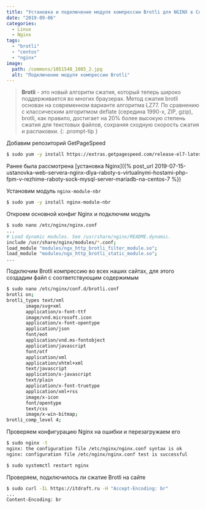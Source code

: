 ```yaml
---
title: "Установка и подключение модуля компрессии Brotli для NGINX в Centos 7"
date: "2019-09-06"
categories: 
  - Linux
  - Nginx
tags: 
  - "brotli"
  - "centos"
  - "nginx"
image:
  path: /commons/1051548_1085_2.jpg
  alt: "Подключение модуля компрессии Brotli"
---
```


> **Brotli** - это новый алгоритм сжатия, который теперь широко поддерживается во многих браузерах. Метод сжатия brotli основан на современном варианте алгоритма LZ77. 
> По сравнению с классическим алгоритмом deflate (середина 1990-х, ZIP, gzip), brotli, как правило, достигает на 20% более высокую степень сжатия для текстовых файлов, сохраняя сходную скорость сжатия и распаковки.
{: .prompt-tip }

Добавим репозиторий GetPageSpeed

```sh
$ sudo yum -y install https://extras.getpagespeed.com/release-el7-latest.rpm
```

Ранее была рассмотрена [установка Nginx]({% post_url 2019-07-15-ustanovka-web-servera-nginx-dlya-raboty-s-virtualnymi-hostami-php-fpm-v-rezhime-raboty-sock-mysql-server-mariadb-na-centos-7 %})

Установим модуль `nginx-module-nbr`

```sh
$ sudo yum -y install nginx-module-nbr
```

Откроем основной конфиг Nginx и подключим модуль

```sh
$ sudo nano /etc/nginx/nginx.conf
...
# Load dynamic modules. See /usr/share/nginx/README.dynamic.
include /usr/share/nginx/modules/*.conf;
load_module "modules/ngx_http_brotli_filter_module.so";
load_module "modules/ngx_http_brotli_static_module.so";
...
```

Подключим Brotli компрессию во всех наших сайтах, для этого создадим файл с соответствующим содержимым

```sh
$ sudo nano /etc/nginx/conf.d/brotli.conf
brotli on;
brotli_types text/xml
       image/svg+xml
       application/x-font-ttf
       image/vnd.microsoft.icon
       application/x-font-opentype
       application/json
       font/eot
       application/vnd.ms-fontobject
       application/javascript
       font/otf
       application/xml
       application/xhtml+xml
       text/javascript
       application/x-javascript
       text/plain
       application/x-font-truetype
       application/xml+rss
       image/x-icon
       font/opentype
       text/css
       image/x-win-bitmap;
brotli_comp_level 4;
```

Проверяем конфигурацию Nginx на ошибки и перезагружаем его

```sh
$ sudo nginx -t
nginx: the configuration file /etc/nginx/nginx.conf syntax is ok
nginx: configuration file /etc/nginx/nginx.conf test is successful

$ sudo systemctl restart nginx
```

Проверяем, подключилось ли сжатие Brotli на сайте

```sh
$ sudo curl -IL https://itdraft.ru -H "Accept-Encoding: br"
...
Content-Encoding: br
```
